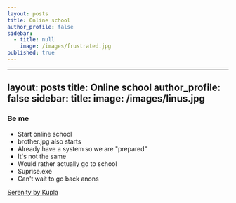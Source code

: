 ```yaml
---
layout: posts
title: Online school
author_profile: false
sidebar:
  - title: null
    image: /images/frustrated.jpg
published: true
---
```

---
layout: posts
title: Online school
author_profile: false
sidebar:
   title: 
   image: /images/linus.jpg
---

### Be me
- Start online school
- brother.jpg also starts 
- Already have a system so we are "prepared"
- It's not the same
- Would rather actually go to school
- Suprise.exe
- Can't wait to go back anons

[Serenity by Kupla](https://www.youtube.com/watch?v=S1oZ222Yzos)
